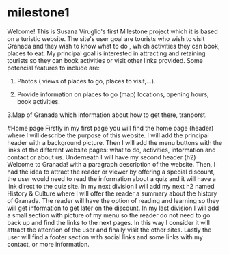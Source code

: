 # milestone1
Welcome!
This is Susana Viruglio's first Milestone project which it is based on a turistic website. The site's user goal are tourists who wish to visit Granada and they wish to know what to do , which activities they can book, places to eat.
My principal goal is interested in attracting and retaining tourists so they can book activities or visit other links provided.
Some potencial features to include are:
1. Photos ( views of places to go, places to visit,...).

2. Provide information on places to go (map) locations, opening hours, book activities.

3.Map of Granada which information about how to get there, tranporst. 



#Home
page
Firstly in my first page you will find the home page (header) where I will describe the purpose of this website. I will add the principal header with a background picture. 
Then I will add the menu buttons with the links of the different website pages: what to do, activities, information and contact or about us.
Underneath I will have my second header (h2) Welcome to Granada! with a paragraph description of the website.
Then, I had the idea to attract the reader or viewer by offering a special discount, the user would need to read the information about a quiz and it will have a link direct to the quiz site.
In my next division I will add my next h2 named History & Culture where I will offer the reader a summary about the history of Granada. The reader will have the option of reading and learning so they will get information to get later on the discount.
In my last division I will add a small section with picture of my menu so the reader do not need to go back up and find the links to the next pages. In this way I consider it will attract the attention of the user and finally visit the other sites.
Lastly the user will find a footer section with social links and some links with my contact, or more information.
